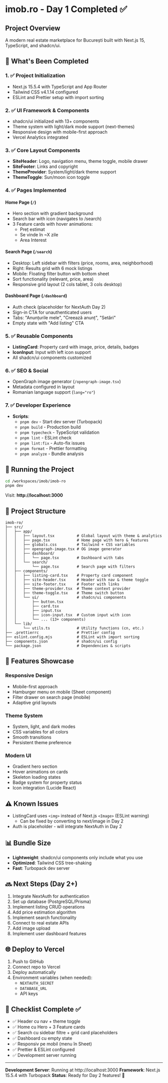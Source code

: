 # imob.ro - Day 1 Completed ✅

## Project Overview
A modern real estate marketplace for București built with Next.js 15, TypeScript, and shadcn/ui.

## 🎉 What's Been Completed

### 1. ✅ Project Initialization
- Next.js 15.5.4 with TypeScript and App Router
- Tailwind CSS v4.1.14 configured
- ESLint and Prettier setup with import sorting

### 2. ✅ UI Framework & Components
- shadcn/ui initialized with 13+ components
- Theme system with light/dark mode support (next-themes)
- Responsive design with mobile-first approach
- Vercel Analytics integrated

### 3. ✅ Core Layout Components
- **SiteHeader**: Logo, navigation menu, theme toggle, mobile drawer
- **SiteFooter**: Links and copyright
- **ThemeProvider**: System/light/dark theme support
- **ThemeToggle**: Sun/moon icon toggle

### 4. ✅ Pages Implemented

#### Home Page (`/`)
- Hero section with gradient background
- Search bar with icon (navigates to /search)
- 3 Feature cards with hover animations:
  - Preț estimat
  - Se vinde în ~X zile
  - Area Interest

#### Search Page (`/search`)
- Desktop: Left sidebar with filters (price, rooms, area, neighborhood)
- Right: Results grid with 6 mock listings
- Mobile: Floating filter button with bottom sheet
- Sort functionality (relevant, price, area)
- Responsive grid layout (2 cols tablet, 3 cols desktop)

#### Dashboard Page (`/dashboard`)
- Auth check (placeholder for NextAuth Day 2)
- Sign-in CTA for unauthenticated users
- Tabs: "Anunțurile mele", "Creează anunț", "Setări"
- Empty state with "Add listing" CTA

### 5. ✅ Reusable Components
- **ListingCard**: Property card with image, price, details, badges
- **IconInput**: Input with left icon support
- All shadcn/ui components customized

### 6. ✅ SEO & Social
- OpenGraph image generator (`/opengraph-image.tsx`)
- Metadata configured in layout
- Romanian language support (`lang="ro"`)

### 7. ✅ Developer Experience
- **Scripts**:
  - `pnpm dev` - Start dev server (Turbopack)
  - `pnpm build` - Production build
  - `pnpm typecheck` - TypeScript validation
  - `pnpm lint` - ESLint check
  - `pnpm lint:fix` - Auto-fix issues
  - `pnpm format` - Prettier formatting
  - `pnpm analyze` - Bundle analysis

## 🚀 Running the Project

```bash
cd /workspaces/imob/imob-ro
pnpm dev
```

Visit: **http://localhost:3000**

## 📁 Project Structure

```
imob-ro/
├── src/
│   ├── app/
│   │   ├── layout.tsx          # Global layout with theme & analytics
│   │   ├── page.tsx            # Home page with hero & features
│   │   ├── globals.css         # Tailwind + CSS variables
│   │   ├── opengraph-image.tsx # OG image generator
│   │   ├── dashboard/
│   │   │   └── page.tsx        # Dashboard with tabs
│   │   └── search/
│   │       └── page.tsx        # Search page with filters
│   ├── components/
│   │   ├── listing-card.tsx    # Property card component
│   │   ├── site-header.tsx     # Header with nav & theme toggle
│   │   ├── site-footer.tsx     # Footer with links
│   │   ├── theme-provider.tsx  # Theme context provider
│   │   ├── theme-toggle.tsx    # Theme switch button
│   │   └── ui/                 # shadcn/ui components
│   │       ├── button.tsx
│   │       ├── card.tsx
│   │       ├── input.tsx
│   │       ├── icon-input.tsx  # Custom input with icon
│   │       └── ... (13+ components)
│   └── lib/
│       └── utils.ts            # Utility functions (cn, etc.)
├── .prettierrc                 # Prettier config
├── eslint.config.mjs           # ESLint with import sorting
├── components.json             # shadcn/ui config
└── package.json                # Dependencies & scripts
```

## 🎨 Features Showcase

### Responsive Design
- Mobile-first approach
- Hamburger menu on mobile (Sheet component)
- Filter drawer on search page (mobile)
- Adaptive grid layouts

### Theme System
- System, light, and dark modes
- CSS variables for all colors
- Smooth transitions
- Persistent theme preference

### Modern UI
- Gradient hero section
- Hover animations on cards
- Skeleton loading states
- Badge system for property status
- Icon integration (Lucide React)

## ⚠️ Known Issues
- ListingCard uses `<img>` instead of Next.js `<Image>` (ESLint warning)
  - Can be fixed by converting to next/image in Day 2
- Auth is placeholder - will integrate NextAuth in Day 2

## 📊 Bundle Size
- **Lightweight**: shadcn/ui components only include what you use
- **Optimized**: Tailwind CSS tree-shaking
- **Fast**: Turbopack dev server

## 🔜 Next Steps (Day 2+)
1. Integrate NextAuth for authentication
2. Set up database (PostgreSQL/Prisma)
3. Implement listing CRUD operations
4. Add price estimation algorithm
5. Implement search functionality
6. Connect to real estate APIs
7. Add image upload
8. Implement user dashboard features

## 🌐 Deploy to Vercel
1. Push to GitHub
2. Connect repo to Vercel
3. Deploy automatically
4. Environment variables (when needed):
   - `NEXTAUTH_SECRET`
   - `DATABASE_URL`
   - API keys

## 📝 Checklist Complete ✅

- ✅ Header cu nav + theme toggle
- ✅ Home cu Hero + 3 Feature cards
- ✅ Search cu sidebar filtre + grid card placeholders
- ✅ Dashboard cu empty state
- ✅ Responsiv pe mobil (menu în Sheet)
- ✅ Prettier & ESLint configured
- ✅ Development server running

---

**Development Server**: Running at http://localhost:3000
**Framework**: Next.js 15.5.4 with Turbopack
**Status**: Ready for Day 2 features! 🚀
